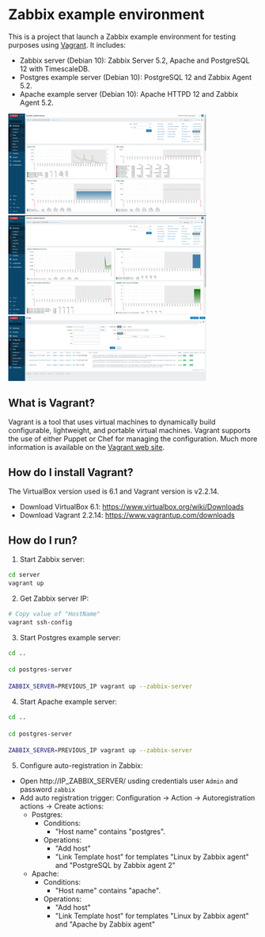 # Zabbix example environment


This is a project that launch a Zabbix example environment for testing purposes using [Vagrant](http://www.vagrantup.com). It includes:

- Zabbix server (Debian 10): Zabbix Server 5.2, Apache and PostgreSQL 12 with TimescaleDB.
- Postgres example server (Debian 10): PostgreSQL 12 and Zabbix Agent 5.2.
- Apache example server (Debian 10): Apache HTTPD 12 and Zabbix Agent 5.2.

<p float="left">
  <img src="img/snapshot_1.png" width="400px" height="auto">
  <img src="img/snapshot_2.png" width="400px" height="auto">
  <img src="img/snapshot_3.png" width="400px" height="auto">
</p>

## What is Vagrant?

Vagrant is a tool that uses virtual machines to dynamically build configurable, lightweight, and portable virtual machines. Vagrant supports the use of either Puppet or Chef for managing the configuration. Much more information is available on the [Vagrant web site](http://www.vagrantup.com).

## How do I install Vagrant?

The VirtualBox version used is 6.1 and Vagrant version is v2.2.14.

- Download VirtualBox 6.1: https://www.virtualbox.org/wiki/Downloads
- Download Vagrant 2.2.14: https://www.vagrantup.com/downloads

## How do I run?

1. Start Zabbix server:

```bash
cd server
vagrant up
```

2. Get Zabbix server IP:

```bash
# Copy value of "HostName"
vagrant ssh-config
```

3. Start Postgres example server:

```bash
cd ..

cd postgres-server

ZABBIX_SERVER=PREVIOUS_IP vagrant up --zabbix-server 
```

4. Start Apache example server:

```bash
cd ..

cd postgres-server

ZABBIX_SERVER=PREVIOUS_IP vagrant up --zabbix-server 
```

5. Configure auto-registration in Zabbix:

- Open http://IP_ZABBIX_SERVER/ usding credentials user ```Admin``` and password ```zabbix```
- Add auto registration trigger: Configuration -> Action -> Autoregistration actions -> Create actions:
  - Postgres:  
    - Conditions:
      - "Host name" contains "postgres".
    - Operations:
      - "Add host"
      - "Link Template host" for templates "Linux by Zabbix agent" and "PostgreSQL by Zabbix agent 2"
  - Apache:  
    - Conditions:
      - "Host name" contains "apache".
    - Operations:
      - "Add host"
      - "Link Template host" for templates "Linux by Zabbix agent" and "Apache by Zabbix agent"
